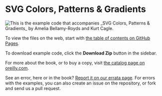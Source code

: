 SVG Colors, Patterns & Gradients
================================

<img style="float:left; display: block;" src="http://akamaicovers.oreilly.com/images/0636920043065/cat.gif" />
This is the example code that accompanies _SVG Colors, Patterns & Gradients_ by Amelia Bellamy-Royds and Kurt Cagle. 

To view the files on the web, start with [the table of contents on GitHub Pages](http://oreillymedia.github.io/SVG_Colors_Patterns_Gradients/).

To download example code, click the **Download Zip** button in the sidebar.

For more about the book, or to buy a copy, visit [the catalog page on oreilly.com](http://shop.oreilly.com/product/0636920043065.do).

See an error, here or in the book? [Report it on our errata page](http://oreilly.com/catalog/errata.csp?isbn=0636920043065).  For errors with the examples, you can also create an issue on the repository, or fork and send us a pull request.
